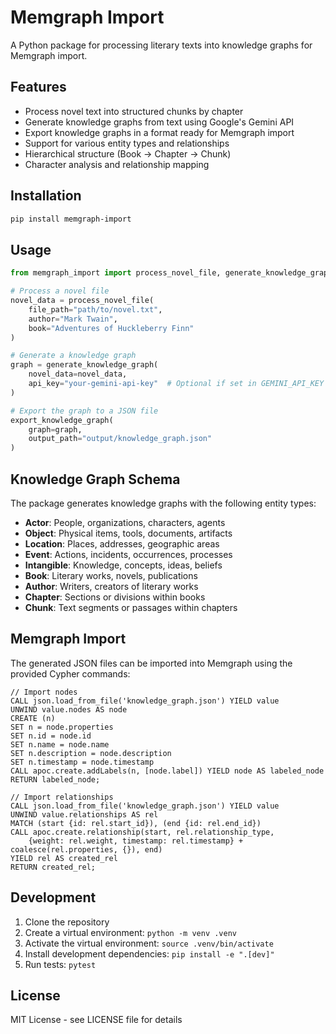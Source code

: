 # Memgraph Import

A Python package for processing literary texts into knowledge graphs for Memgraph import.

## Features

- Process novel text into structured chunks by chapter
- Generate knowledge graphs from text using Google's Gemini API
- Export knowledge graphs in a format ready for Memgraph import
- Support for various entity types and relationships
- Hierarchical structure (Book → Chapter → Chunk)
- Character analysis and relationship mapping

## Installation

```bash
pip install memgraph-import
```

## Usage

```python
from memgraph_import import process_novel_file, generate_knowledge_graph, export_knowledge_graph

# Process a novel file
novel_data = process_novel_file(
    file_path="path/to/novel.txt",
    author="Mark Twain",
    book="Adventures of Huckleberry Finn"
)

# Generate a knowledge graph
graph = generate_knowledge_graph(
    novel_data=novel_data,
    api_key="your-gemini-api-key"  # Optional if set in GEMINI_API_KEY env var
)

# Export the graph to a JSON file
export_knowledge_graph(
    graph=graph,
    output_path="output/knowledge_graph.json"
)
```

## Knowledge Graph Schema

The package generates knowledge graphs with the following entity types:

- **Actor**: People, organizations, characters, agents
- **Object**: Physical items, tools, documents, artifacts
- **Location**: Places, addresses, geographic areas
- **Event**: Actions, incidents, occurrences, processes
- **Intangible**: Knowledge, concepts, ideas, beliefs
- **Book**: Literary works, novels, publications
- **Author**: Writers, creators of literary works
- **Chapter**: Sections or divisions within books
- **Chunk**: Text segments or passages within chapters

## Memgraph Import

The generated JSON files can be imported into Memgraph using the provided Cypher commands:

```cypher
// Import nodes
CALL json.load_from_file('knowledge_graph.json') YIELD value
UNWIND value.nodes AS node
CREATE (n)
SET n = node.properties
SET n.id = node.id
SET n.name = node.name
SET n.description = node.description
SET n.timestamp = node.timestamp
CALL apoc.create.addLabels(n, [node.label]) YIELD node AS labeled_node
RETURN labeled_node;

// Import relationships
CALL json.load_from_file('knowledge_graph.json') YIELD value
UNWIND value.relationships AS rel
MATCH (start {id: rel.start_id}), (end {id: rel.end_id})
CALL apoc.create.relationship(start, rel.relationship_type,
    {weight: rel.weight, timestamp: rel.timestamp} + coalesce(rel.properties, {}), end)
YIELD rel AS created_rel
RETURN created_rel;
```

## Development

1. Clone the repository
2. Create a virtual environment: `python -m venv .venv`
3. Activate the virtual environment: `source .venv/bin/activate`
4. Install development dependencies: `pip install -e ".[dev]"`
5. Run tests: `pytest`

## License

MIT License - see LICENSE file for details
